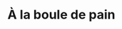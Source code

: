 ---
title: "À la boule de pain"
url: /guerande/a-la-boule-de-pain-rue-vannetaise/
shop: boulangerie
---